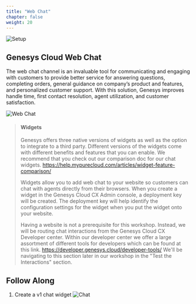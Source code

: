 ```yaml
---
title: "Web Chat"
chapter: false
weight: 20
---
```

![Setup](/images/setup2.jpg)
## Genesys Cloud Web Chat

The web chat channel is an invaluable tool for communicating and engaging with customers to provide better service for answering questions, completing orders, general guidance on company’s product and features, and personalized customer support. With this solution, Genesys improves handle time, first contact resolution, agent utilization, and customer satisfaction.

![Web Chat](/images/webchat.png)

>#### Widgets
>
>Genesys offers three native versions of widgets as well as the option to integrate to a third party. Different versions of the widgets come with different benefits and features that you can enable. We recommend that you check out our comparison doc for our chat widgets. https://help.mypurecloud.com/articles/widget-feature-comparison/ 
>
>Widgets allow you to add web chat to your website so customers can chat with agents directly from their browsers. When you create a widget in the Genesys Cloud CX Admin console, a deployment key will be created. The deployment key will help identify the configuration settings for the widget when you put the widget onto your website. 
>
>Having a website is not a prerequisite for this workshop. Instead, we will be routing chat interactions from the Genesys Cloud CX Developer center. Within our developer center we offer a large assortment of different tools for developers which can be found at this link. https://developer.genesys.cloud/developer-tools/ We'll be navigating to this section later in our workshop in the "Test the Interactions" section.


## Follow Along
 1. Create a v1 chat widget 
 ![Chat](/images/chatv1.jpg)